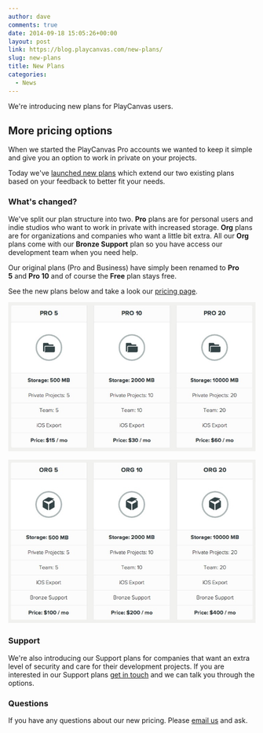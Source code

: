 ```yaml
---
author: dave
comments: true
date: 2014-09-18 15:05:26+00:00
layout: post
link: https://blog.playcanvas.com/new-plans/
slug: new-plans
title: New Plans
categories:
  - News
---
```


We're introducing new plans for PlayCanvas users.

## More pricing options

When we started the PlayCanvas Pro accounts we wanted to keep it simple and give you an option to work in private on your projects.

Today we've [launched new plans](https://playcanvas.com/plans) which extend our two existing plans based on your feedback to better fit your needs.

### What's changed?

We've split our plan structure into two. **Pro** plans are for personal users and indie studios who want to work in private with increased storage. **Org** plans are for organizations and companies who want a little bit extra. All our **Org** plans come with our **Bronze Support** plan so you have access our development team when you need help.

Our original plans (Pro and Business) have simply been renamed to **Pro 5** and **Pro 10** and of course the **Free** plan stays free.

See the new plans below and take a look our [pricing page](https://playcanvas.com/plans).

[![Pro Plans](/assets/media/plans-pro.jpg)](/assets/media/plans-pro.jpg)

[![Org Plans](/assets/media/plans-org.jpg)](/assets/media/plans-org.jpg)

### Support

We're also introducing our Support plans for companies that want an extra level of security and care for their development projects. If you are interested in our Support plans [get in touch](mailto://sales@playcanvas.com) and we can talk you through the options.

### Questions

If you have any questions about our new pricing. Please [email us](mailto://support@playcanvas.com) and ask.
